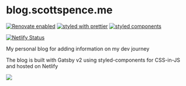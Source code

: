 # blog.scottspence.me

[![Renovate enabled](https://img.shields.io/badge/renovate-enabled-brightgreen.svg)](https://renovatebot.com/)
[![styled with prettier](https://img.shields.io/badge/styled_with-prettier-ff69b4.svg)](https://github.com/prettier/prettier)
[![styled components](https://img.shields.io/badge/style-%F0%9F%92%85%20styled--components-orange.svg?colorB=daa357&colorA=db748e)](https://github.com/styled-components/styled-components)

[![Netlify Status](https://api.netlify.com/api/v1/badges/1140f870-26f8-4bf8-af6f-03d755ce7ef3/deploy-status)](https://app.netlify.com/sites/blog-scottspence-me/deploys)

My personal blog for adding information on my dev journey

The blog is built with Gatsby v2 using styled-components for CSS-in-JS
and hosted on Netlify

<a href="https://www.netlify.com">
  <img src="https://www.netlify.com/img/global/badges/netlify-dark.svg"/>
</a>
